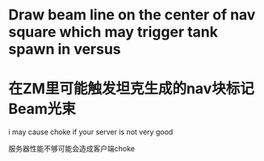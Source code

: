 # Draw beam line on the center of nav square which may trigger tank spawn in versus

# 在ZM里可能触发坦克生成的nav块标记Beam光束

i may cause choke if your server is not very good

服务器性能不够可能会造成客户端choke
